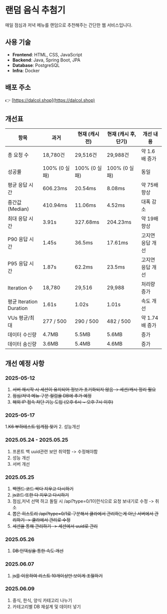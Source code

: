 # 랜덤 음식 추첨기  
매일 점심과 저녁 메뉴를 랜덤으로 추천해주는 간단한 웹 서비스입니다.

## 사용 기술

- **Frontend**: HTML, CSS, JavaScript  
- **Backend**: Java, Spring Boot, JPA  
- **Database**: PostgreSQL  
- **Infra**: Docker

## 배포 주소  
👉 [https://dalcol.shop](https://dalcol.shop)

## 개선표
| 항목                     | 과거         | 현재 (캐시 전) | 현재 (캐시 후, 단기) | 개선 내용                  |
|--------------------------|--------------|----------------|------------------------|----------------------------|
| 총 요청 수               | 18,780건     | 29,516건       | 29,988건              | 약 1.6배 증가              |
| 성공률                  | 100% (0 실패) | 100% (0 실패)  | 100% (0 실패)         | 동일                       |
| 평균 응답 시간           | 606.23ms     | 20.54ms        | 8.08ms                | 약 75배 향상               |
| 중간값(Median)          | 410.94ms     | 11.06ms        | 4.52ms                | 대폭 감소                  |
| 최대 응답 시간           | 3.91s        | 327.68ms       | 204.23ms              | 약 19배 향상               |
| P90 응답 시간            | 1.45s        | 36.5ms         | 17.61ms               | 고지연 응답 개선           |
| P95 응답 시간            | 1.87s        | 62.2ms         | 23.5ms                | 고지연 응답 개선           |
| Iteration 수            | 18,780       | 29,516         | 29,988                | 처리량 증가                |
| 평균 Iteration Duration | 1.61s        | 1.02s          | 1.01s                 | 속도 개선                  |
| VUs 평균/최대           | 277 / 500    | 290 / 500      | 482 / 500             | 약 1.74배 증가             |
| 데이터 수신량            | 4.7MB        | 5.5MB          | 5.6MB                 | 증가                       |
| 데이터 송신량            | 3.6MB        | 5.4MB          | 4.6MB                 | 증가                       |



## 개선 예정 사항

### 2025-05-12
1. ~~서버 재시작 시 세션이 유지되어 정보가 초기화되지 않음 → 세션/캐시 정리 필요~~
2. ~~점심/저녁 메뉴 구분 컬럼을 DB에 추가 예정~~
3. ~~해외 IP 접속 차단 기능 도입 (오후 6시 ~ 오후 7시 이후)~~

### 2025-05-17
1.~~K6 부하테스트 임계점 찾기~~
2. 성능개선

### 2025.05.24 - 2025.05.25
1. 프론트 백 uuid관련 보안 취약함 -> 수정해야함
2. 성능 개선
3. 서버 개선

### 2025.05.25
1. ~~백엔드 코드 싹다 지우고 다시하기~~
2. ~~js코드 또한 다 지우고 다시하기~~
3. 점심,저녁 선택 하고 돌릴 시 /api?type=0/1이런식으로 요청 보내기로 수정 -> 취소
4. ~~뽑은 히스토리 /api?type=0/1로 구분해서 클라에서 관리하는게 아닌 서버에서 관리하기 -> 클라에서 관리로 수정~~
5. ~~세션을 통해 관리하기 -> 세션에서 uuid로 관리~~

### 2025.05.26
1. ~~DB 인덱싱을 통한 속도 개선~~

### 2025.06.07
1. ~~js를 이용하여 리스트 10개이상만 보이게 조절하기~~

### 2025.06.09
1. 중식, 한식, 양식 카테고리 나누기
2. 카테고리별 DB 재설계 및 데이터 넣기
